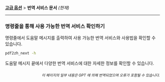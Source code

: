 [**고급 옵션**](./introduction.md) > **번역 서비스 문서** _(현재)_

---

### 명령줄을 통해 사용 가능한 번역 서비스 확인하기

명령줄에서 도움말 메시지를 출력하여 사용 가능한 번역 서비스와 사용법을 확인할 수 있습니다.

```bash
pdf2zh_next -h
```

도움말 메시지 끝에서 다양한 번역 서비스에 대한 자세한 정보를 확인할 수 있습니다.

<div align="right"> 
<h6><small>이 페이지의 일부 내용은 GPT 에 의해 번역되었으며 오류가 포함될 수 있습니다.</small></h6>